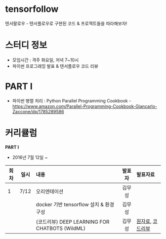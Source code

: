 # tensorfollow
텐서팔로우 - 텐서플로우로 구현된 코드 & 프로젝트들을 따라해보자!


# 스터디 정보 
* 모임시간 : 격주 화요일, 저녁 7~10시
* 파이썬 프로그래밍 발표 & 텐서플로우 코드 리뷰 

# PART I
* 파이썬 병렬 처리 : Python Parallel Programming Cookbook - https://www.amazon.com/Parallel-Programming-Cookbook-Giancarlo-Zaccone/dp/1785289586


# 커리큘럼
<b>PART I</b>
* 2016년 7월 12일 ~    

| 회차  | 일시   | 내용                                  | 발표자  |              발표자료                    |
| ----- |:------:| :-------------------------------------|:-------:|:---------------------------------------- |
| 1 |7/12|오리엔테이션 							|김무성 |
|   |    |docker 기반 tensorflow 설치 & 환경 구성 |김무성||
|   |    |(코드리뷰) DEEP LEARNING FOR CHATBOTS (WildML) |김무성|[원자료](https://github.com/dennybritz/chatbot-retrieval/), [코드리뷰](http://nbviewer.jupyter.org/github/psygrammer/tensorfollow/blob/master/part1/chatbot-retrieval/run_catbot.ipynb)|





